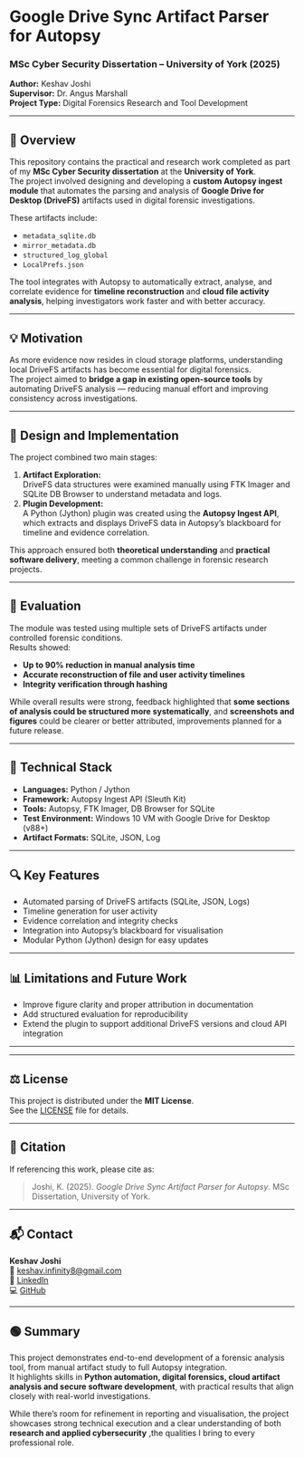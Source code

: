 # Google Drive Sync Artifact Parser for Autopsy

### MSc Cyber Security Dissertation – University of York (2025)  
**Author:** Keshav Joshi  
**Supervisor:** Dr. Angus Marshall  
**Project Type:** Digital Forensics Research and Tool Development   

---

## 📘 Overview

This repository contains the practical and research work completed as part of my **MSc Cyber Security dissertation** at the **University of York**.  
The project involved designing and developing a **custom Autopsy ingest module** that automates the parsing and analysis of **Google Drive for Desktop (DriveFS)** artifacts used in digital forensic investigations.

These artifacts include:
- `metadata_sqlite.db`  
- `mirror_metadata.db`  
- `structured_log_global`  
- `LocalPrefs.json`  

The tool integrates with Autopsy to automatically extract, analyse, and correlate evidence for **timeline reconstruction** and **cloud file activity analysis**, helping investigators work faster and with better accuracy.

---

## 💡 Motivation

As more evidence now resides in cloud storage platforms, understanding local DriveFS artifacts has become essential for digital forensics.  
The project aimed to **bridge a gap in existing open-source tools** by automating DriveFS analysis — reducing manual effort and improving consistency across investigations.

---

## 🧩 Design and Implementation

The project combined two main stages:

1. **Artifact Exploration:**  
   DriveFS data structures were examined manually using FTK Imager and SQLite DB Browser to understand metadata and logs.  
2. **Plugin Development:**  
   A Python (Jython) plugin was created using the **Autopsy Ingest API**, which extracts and displays DriveFS data in Autopsy’s blackboard for timeline and evidence correlation.

This approach ensured both **theoretical understanding** and **practical software delivery**, meeting a common challenge in forensic research projects.

---

## 🧪 Evaluation

The module was tested using multiple sets of DriveFS artifacts under controlled forensic conditions.  
Results showed:
- **Up to 90% reduction in manual analysis time**  
- **Accurate reconstruction of file and user activity timelines**  
- **Integrity verification through hashing**  

While overall results were strong, feedback highlighted that **some sections of analysis could be structured more systematically**, and **screenshots and figures** could be clearer or better attributed, improvements planned for a future release.

---

## 🧠 Technical Stack

- **Languages:** Python / Jython  
- **Framework:** Autopsy Ingest API (Sleuth Kit)  
- **Tools:** Autopsy, FTK Imager, DB Browser for SQLite  
- **Test Environment:** Windows 10 VM with Google Drive for Desktop (v88+)  
- **Artifact Formats:** SQLite, JSON, Log  

---

## 🔍 Key Features

- Automated parsing of DriveFS artifacts (SQLite, JSON, Logs)  
- Timeline generation for user activity  
- Evidence correlation and integrity checks  
- Integration into Autopsy’s blackboard for visualisation  
- Modular Python (Jython) design for easy updates  

---

## 📊 Limitations and Future Work

- Improve figure clarity and proper attribution in documentation  
- Add structured evaluation for reproducibility  
- Extend the plugin to support additional DriveFS versions and cloud API integration  

---

---

## ⚖️ License

This project is distributed under the **MIT License**.  
See the [LICENSE](./LICENSE) file for details.

---

## 🧾 Citation

If referencing this work, please cite as:

> Joshi, K. (2025). *Google Drive Sync Artifact Parser for Autopsy*. MSc Dissertation, University of York.

---

## 📬 Contact

**Keshav Joshi**  
📧 [keshav.infinity8@gmail.com](mailto:keshav.infinity8@gmail.com)  
🔗 [LinkedIn](https://www.linkedin.com/in/keshavjoshi28)  
💻 [GitHub](https://github.com/keshavjoshi7744)

---

## 🟢 Summary

This project demonstrates end-to-end development of a forensic analysis tool, from manual artifact study to full Autopsy integration.  
It highlights skills in **Python automation, digital forensics, cloud artifact analysis and secure software development**, with practical results that align closely with real-world investigations.

While there’s room for refinement in reporting and visualisation, the project showcases strong technical execution and a clear understanding of both **research and applied cybersecurity** ,the qualities I bring to every professional role.



